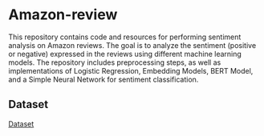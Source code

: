 # Amazon-review

This repository contains code and resources for performing sentiment analysis on Amazon reviews. The goal is to analyze the sentiment (positive or negative) expressed in the reviews using different machine learning models. The repository includes preprocessing steps, as well as implementations of Logistic Regression, Embedding Models, BERT Model, and a Simple Neural Network for sentiment classification.

## Dataset
[Dataset](http://google.com)
